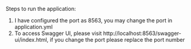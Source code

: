 Steps to run the application:

1) I have configured the port as 8563, you may change the port in application.yml
2) To access Swagger UI, please visit http://localhost:8563/swagger-ui/index.html, if you change the port please replace
   the port number